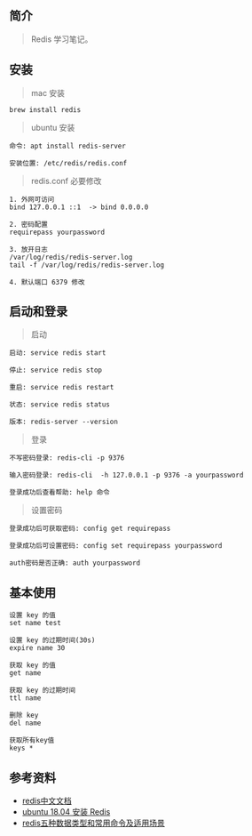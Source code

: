## 简介

> Redis 学习笔记。

## 安装

> mac 安装

```text
brew install redis
```

> ubuntu 安装

```text
命令: apt install redis-server

安装位置: /etc/redis/redis.conf
```

> redis.conf 必要修改

```text
1. 外网可访问
bind 127.0.0.1 ::1  -> bind 0.0.0.0

2. 密码配置
requirepass yourpassword

3. 放开日志
/var/log/redis/redis-server.log
tail -f /var/log/redis/redis-server.log

4. 默认端口 6379 修改
```

## 启动和登录

> 启动

```text
启动: service redis start

停止: service redis stop

重启: service redis restart

状态: service redis status

版本: redis-server --version
```

> 登录

```text
不写密码登录: redis-cli -p 9376

输入密码登录: redis-cli  -h 127.0.0.1 -p 9376 -a yourpassword

登录成功后查看帮助: help 命令
```

> 设置密码

```text
登录成功后可获取密码: config get requirepass

登录成功后可设置密码: config set requirepass yourpassword

auth密码是否正确: auth yourpassword
```

## 基本使用

```text
设置 key 的值
set name test

设置 key 的过期时间(30s)
expire name 30

获取 key 的值
get name

获取 key 的过期时间
ttl name 

删除 key
del name

获取所有key值
keys *
```

## 参考资料

- [redis中文文档](http://www.redis.cn/documentation.html)
- [ubuntu 18.04 安装 Redis](https://wangxin1248.github.io/linux/2018/07/ubuntu18.04-install-redis.html)
- [redis五种数据类型和常用命令及适用场景](https://www.cnblogs.com/ryanlamp/p/9689682.html)
